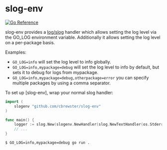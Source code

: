# slog-env

[![Go Reference](https://pkg.go.dev/badge/github.com/cbrewster/slog-env.svg)](https://pkg.go.dev/github.com/cbrewster/slog-env)

slog-env provides a [log/slog](https://pkg.go.dev/log/slog) handler which allows setting the log level
via the GO_LOG environment variable. Additionally it allows setting the log level on a per-package basis.

Examples:
  - `GO_LOG=info` will set the log level to info globally.
  - `GO_LOG=info,mypackage=debug` will set the log level to info by default, but sets it to debug for logs from mypackage.
  - `GO_LOG=info,mypackage=debug,otherpackage=error` you can specify multiple packages by using a comma separator.

To set up [slog-env], wrap your normal slog handler:

```go
import (
    slogenv "github.com/cbrewster/slog-env"
)

func main() {
    logger := slog.New(slogenv.NewHandler(slog.NewTextHandler(os.Stderr, nil)))
    // ...
}
```

```bash
$ GO_LOG=info,mypackage=debug go run .
```
